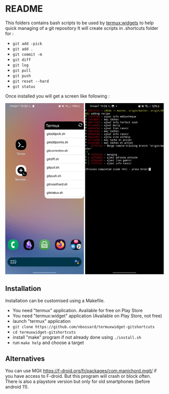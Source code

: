 # README

This folders contains bash scripts to be used
by [termux:widgets](https://play.google.com/store/apps/details?id=com.termux.widget)
to help quick managing of a git repository
It will create scripts in .shortcuts folder for :

- `git add -pick`
- `git add .`
- `git commit -m`
- `git diff`
- `git log`
- `git pull`
- `git push`
- `git reset --hard`
- `git status`

Once installed you will get a screen like following :

<img src="widget_on_dashboard.jpeg" alt="The widget filled with scripts ready to be clicked" width="250px"/>
<img src="running_git_status.jpeg" alt="Sample screen when running git status" width="250px"/>


## Installation

Installation can be customised using a Makefile.

- You need "termux" application. Available for free on Play Store
- You need "termux:widget" application (Available on Play Store, not free)
- launch "termux" application
- `git clone https://github.com/nbossard/termuxwidget-gitshortcuts`
- `cd termuxwidget-gitshortcuts`
- install "make" program if not already done using `./install.sh`
- run `make help` and choose a target

## Alternatives

You can use MGit <https://f-droid.org/fr/packages/com.manichord.mgit/> if you have access to F-droid.
But this program will crash or block often.
There is also a playstore version but only for old smartphones (before android 11).
